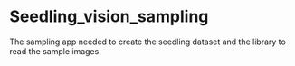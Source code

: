 # Seedling_vision_sampling
The sampling app needed to create the seedling dataset and the library to read the sample images.
